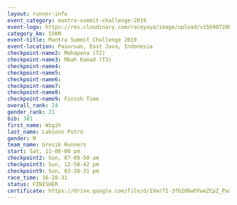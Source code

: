 ```yaml
---
layout: runner-info 
event_category: mantra-summit-challenge-2019 
event-logo: https://res.cloudinary.com/raceyaya/image/upload/v1569072809/logo/mantra-image_segrbx.jpg
category_km: 55KM 
event-title: Mantra Summit Challenge 2019 
event-location: Pasuruan, East Java, Indonesia 
checkpoint-name2: Mahapena (T2) 
checkpoint-name3: Mbah Kamad (T3) 
checkpoint-name4: 
checkpoint-name5: 
checkpoint-name6: 
checkpoint-name7: 
checkpoint-name8: 
checkpoint-name9: Finish Time
overall_rank: 24
gender_rank: 21
bib: 381
first_name: Wigih
last_name: Laksono Putro
gender: M
team_name: Gresik Runners
start: Sat, 11-00-00 pm
checkpoint2: Sun, 07-09-50 am
checkpoint3: Sun, 12-58-42 pm
checkpoint9: Sun, 03-28-31 pm
race_time: 16-28-31
status: FINISHER
certificate: https://drive.google.com/file/d/1Vwr7I-3fb2O6whYweZCpZ_Paxlw-vfpF/view?usp=sharing
---
```

